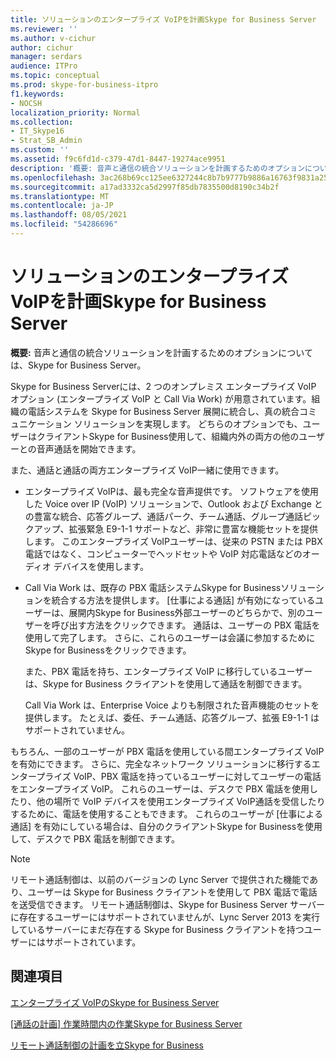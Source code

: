 ```yaml
---
title: ソリューションのエンタープライズ VoIPを計画Skype for Business Server
ms.reviewer: ''
ms.author: v-cichur
author: cichur
manager: serdars
audience: ITPro
ms.topic: conceptual
ms.prod: skype-for-business-itpro
f1.keywords:
- NOCSH
localization_priority: Normal
ms.collection:
- IT_Skype16
- Strat_SB_Admin
ms.custom: ''
ms.assetid: f9c6fd1d-c379-47d1-8447-19274ace9951
description: '概要: 音声と通信の統合ソリューションを計画するためのオプションについて、Skype for Business Server。'
ms.openlocfilehash: 3ac268b69cc125ee6327244c8b7b9777b9886a16763f9831a2582a935f931432
ms.sourcegitcommit: a17ad3332ca5d2997f85db7835500d8190c34b2f
ms.translationtype: MT
ms.contentlocale: ja-JP
ms.lasthandoff: 08/05/2021
ms.locfileid: "54286696"
---
```

# <a name="plan-your-enterprise-voice-solution-in-skype-for-business-server"></a>ソリューションのエンタープライズ VoIPを計画Skype for Business Server
 
**概要:** 音声と通信の統合ソリューションを計画するためのオプションについては、Skype for Business Server。
  
Skype for Business Serverには、2 つのオンプレミス エンタープライズ VoIP オプション (エンタープライズ VoIP と Call Via Work) が用意されています。組織の電話システムを Skype for Business Server 展開に統合し、真の統合コミュニケーション ソリューションを実現します。 どちらのオプションでも、ユーザーはクライアントSkype for Business使用して、組織内外の両方の他のユーザーとの音声通話を開始できます。
  
また、通話と通話の両方エンタープライズ VoIP一緒に使用できます。
  
- エンタープライズ VoIPは、最も完全な音声提供です。 ソフトウェアを使用した Voice over IP (VoIP) ソリューションで、Outlook および Exchange との豊富な統合、応答グループ、通話パーク、チーム通話、グループ通話ピックアップ、拡張緊急 E9-1-1 サポートなど、非常に豊富な機能セットを提供します。 このエンタープライズ VoIPユーザーは、従来の PSTN または PBX 電話ではなく、コンピューターでヘッドセットや VoIP 対応電話などのオーディオ デバイスを使用します。
    
- Call Via Work は、既存の PBX 電話システムSkype for Businessソリューションを統合する方法を提供します。 [仕事による通話] が有効になっているユーザーは、展開内Skype for Business外部ユーザーのどちらかで、別のユーザーを呼び出す方法をクリックできます。 通話は、ユーザーの PBX 電話を使用して完了します。 さらに、これらのユーザーは会議に参加するためにSkype for Businessをクリックできます。
    
    また、PBX 電話を持ち、エンタープライズ VoIP に移行しているユーザーは、Skype for Business クライアントを使用して通話を制御できます。
    
     Call Via Work は、Enterprise Voice よりも制限された音声機能のセットを提供します。 たとえば、委任、チーム通話、応答グループ、拡張 E9-1-1 はサポートされていません。
    
もちろん、一部のユーザーが PBX 電話を使用している間エンタープライズ VoIPを有効にできます。 さらに、完全なネットワーク ソリューションに移行するエンタープライズ VoIP、PBX 電話を持っているユーザーに対してユーザーの電話をエンタープライズ VoIP。 これらのユーザーは、デスクで PBX 電話を使用したり、他の場所で VoIP デバイスを使用エンタープライズ VoIP通話を受信したりするために、電話を使用することもできます。 これらのユーザーが [仕事による通話] を有効にしている場合は、自分のクライアントSkype for Businessを使用して、デスクで PBX 電話を制御できます。
  
> [!NOTE]
> リモート通話制御は、以前のバージョンの Lync Server で提供された機能であり、ユーザーは Skype for Business クライアントを使用して PBX 電話で電話を送受信できます。 リモート通話制御は、Skype for Business Server サーバーに存在するユーザーにはサポートされていませんが、Lync Server 2013 を実行しているサーバーにまだ存在する Skype for Business クライアントを持つユーザーにはサポートされています。 
  
## <a name="see-also"></a>関連項目


[エンタープライズ VoIPのSkype for Business Server](enterprise-voice.md)
  
[[通話の計画] 作業時間内の作業Skype for Business Server](call-via-work.md)
  
[リモート通話制御の計画を立Skype for Business](remote-call-control.md)

